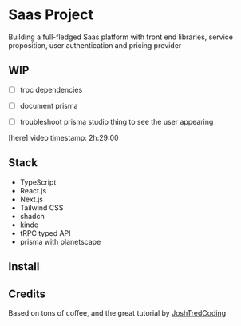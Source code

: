 # Saas Project
Building a full-fledged Saas platform with front end libraries, service proposition, user authentication and pricing provider

## WIP
- [ ] trpc dependencies
- [ ] document prisma
- [ ] troubleshoot prisma studio thing to see the user appearing


[here] video timestamp: 2h:29:00


## Stack
- TypeScript
- React.js
- Next.js
- Tailwind CSS
- shadcn
- kinde
- tRPC typed API
- prisma with planetscape


## Install


## Credits
Based on tons of coffee, and the great tutorial by [JoshTredCoding](https://youtu.be/ucX2zXAZ1I0)